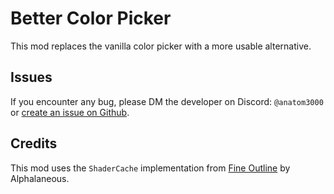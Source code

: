 # Better Color Picker

This mod replaces the vanilla color picker with a more usable alternative.

## Issues
If you encounter any bug, please DM the developer on Discord: `@anatom3000` or [create an issue on Github](https://github.com/anatom3000/BetterColorPicker/issues).

## Credits
This mod uses the `ShaderCache` implementation from [Fine Outline](mod:alphalaneous.fine_outline) by Alphalaneous.
